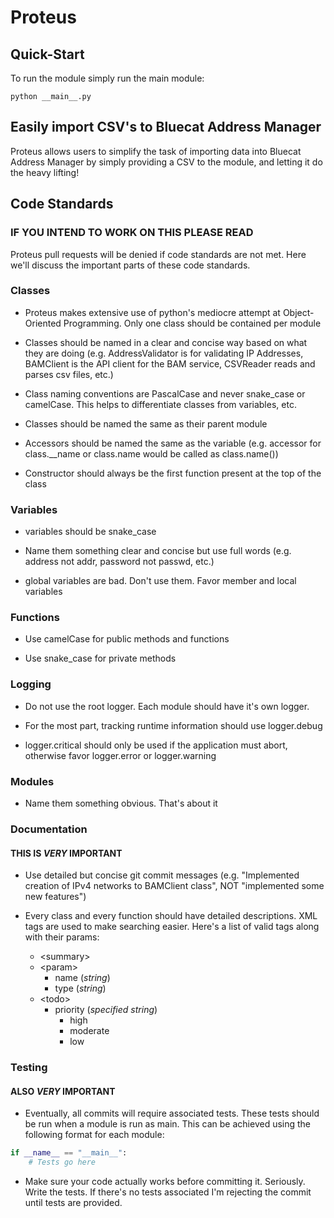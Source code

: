 # Proteus

## Quick-Start

To run the module simply run the main module:
```
python __main__.py
```

## Easily import CSV's to Bluecat Address Manager

Proteus allows users to simplify the task of importing data into Bluecat Address Manager by simply providing a CSV to the module, and letting it do the heavy lifting!


## Code Standards

### IF YOU INTEND TO WORK ON THIS PLEASE READ

Proteus pull requests will be denied if code standards are not met. Here we'll discuss the important parts of these code standards.

### Classes 

- Proteus makes extensive use of python's mediocre attempt at Object-Oriented Programming. Only one class should be contained per module

- Classes should be named in a clear and concise way based on what they are doing (e.g. AddressValidator is for validating IP Addresses, BAMClient is the API client for the BAM service, CSVReader reads and parses csv files, etc.)

- Class naming conventions are PascalCase and never snake\_case or camelCase. This helps to differentiate classes from variables, etc.

- Classes should be named the same as their parent module

- Accessors should be named the same as the variable (e.g. accessor for class.\_\_name or class.name would be called as class.name())

- Constructor should always be the first function present at the top of the class

### Variables

- variables should be snake\_case

- Name them something clear and concise but use full words (e.g. address not addr, password not passwd, etc.)

- global variables are bad. Don't use them. Favor member and local variables

### Functions

- Use camelCase for public methods and functions

- Use snake\_case for private methods

### Logging

- Do not use the root logger. Each module should have it's own logger.

- For the most part, tracking runtime information should use logger.debug

- logger.critical should only be used if the application must abort, otherwise favor logger.error or logger.warning

### Modules

- Name them something obvious. That's about it

### Documentation

#### THIS IS *VERY* IMPORTANT

- Use detailed but concise git commit messages (e.g. "Implemented creation of IPv4 networks to BAMClient class", NOT "implemented some new features")

- Every class and every function should have detailed descriptions. XML tags are used to make searching easier. Here's a list of valid tags along with their params:

	- \<summary\>
	- \<param\>
		- name (*string*)
		- type (*string*)
	- \<todo\>
		- priority (*specified string*)
			- high
			- moderate
			- low

### Testing

#### ALSO *VERY* IMPORTANT

- Eventually, all commits will require associated tests. These tests should be run when a module is run as main. This can be achieved using the following format for each module:

```python
if __name__ == "__main__":	
    # Tests go here
```

- Make sure your code actually works before committing it. Seriously. Write the tests. If there's no tests associated I'm rejecting the commit until tests are provided.
